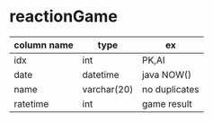 # reactionGame

| column name | type        | ex            |
|-------------|-------------|---------------|
| idx         | int         | PK,AI         |
| date        | datetime    | java NOW()    |
| name        | varchar(20) | no duplicates |
| ratetime    | int         | game result   |
